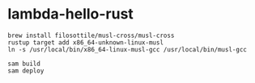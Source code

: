 # lambda-hello-rust

```shell
brew install filosottile/musl-cross/musl-cross     
rustup target add x86_64-unknown-linux-musl 
ln -s /usr/local/bin/x86_64-linux-musl-gcc /usr/local/bin/musl-gcc
```

```shell
sam build
sam deploy
```
